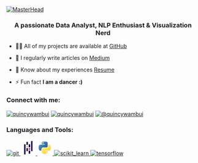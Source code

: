 [![MasterHead](https://media-exp1.licdn.com/dms/image/C4E16AQGTHDocSX-htQ/profile-displaybackgroundimage-shrink_350_1400/0/1634237813053?e=1642032000&v=beta&t=hZlESpDxjH5V4AJCby5gSsfMwzvYMXIF5t1jJ1rHPLY)](https://media-exp1.licdn.com/dms/image/C4E16AQGTHDocSX-htQ/profile-displaybackgroundimage-shrink_350_1400/0/1634237813053?e=1642032000&v=beta&t=hZlESpDxjH5V4AJCby5gSsfMwzvYMXIF5t1jJ1rHPLY)

<h3 align="center">A passionate Data Analyst, NLP Enthusiast & Visualization Nerd</h3>


- 👨‍💻 All of my projects are available at [GitHub](https://github.com/quincynjoroge)

- 📝 I regularly write articles on [Medium](https://medium.com/@quincywambui)

- 📄 Know about my experiences [Resume](https://docs.google.com/document/d/16gS9jJGiyfORUdc3uChWTlKfEK-a4l3kuu9773TJXbk/edit?usp=sharing)

- ⚡ Fun fact **I am a dancer :)**

<h3 align="left">Connect with me:</h3>
<p align="left">
<a href="https://linkedin.com/in/quincywambui" target="blank"><img align="center" src="https://raw.githubusercontent.com/rahuldkjain/github-profile-readme-generator/master/src/images/icons/Social/linked-in-alt.svg" alt="quincywambui" height="30" width="40" /></a>
<a href="https://kaggle.com/quincywambui" target="blank"><img align="center" src="https://raw.githubusercontent.com/rahuldkjain/github-profile-readme-generator/master/src/images/icons/Social/kaggle.svg" alt="quincywambui" height="30" width="40" /></a>
<a href="https://medium.com/@quincywambui" target="blank"><img align="center" src="https://raw.githubusercontent.com/rahuldkjain/github-profile-readme-generator/master/src/images/icons/Social/medium.svg" alt="@quincywambui" height="30" width="40" /></a>
</p>

<h3 align="left">Languages and Tools:</h3>
<p align="left"> <a href="https://git-scm.com/" target="_blank" rel="noreferrer"> <img src="https://www.vectorlogo.zone/logos/git-scm/git-scm-icon.svg" alt="git" width="40" height="40"/> </a> <a href="https://pandas.pydata.org/" target="_blank" rel="noreferrer"> <img src="https://raw.githubusercontent.com/devicons/devicon/2ae2a900d2f041da66e950e4d48052658d850630/icons/pandas/pandas-original.svg" alt="pandas" width="40" height="40"/> </a> <a href="https://www.python.org" target="_blank" rel="noreferrer"> <img src="https://raw.githubusercontent.com/devicons/devicon/master/icons/python/python-original.svg" alt="python" width="40" height="40"/> </a> <a href="https://scikit-learn.org/" target="_blank" rel="noreferrer"> <img src="https://upload.wikimedia.org/wikipedia/commons/0/05/Scikit_learn_logo_small.svg" alt="scikit_learn" width="40" height="40"/> </a> <a href="https://www.tensorflow.org" target="_blank" rel="noreferrer"> <img src="https://www.vectorlogo.zone/logos/tensorflow/tensorflow-icon.svg" alt="tensorflow" width="40" height="40"/> </a> </p>

